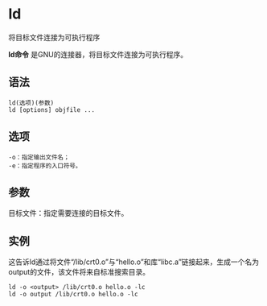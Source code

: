 # ld

将目标文件连接为可执行程序


**ld命令** 是GNU的连接器，将目标文件连接为可执行程序。

##  语法 

```
ld(选项)(参数)
ld [options] objfile ...
```

##  选项 

```
-o：指定输出文件名；
-e：指定程序的入口符号。
```

##  参数 

目标文件：指定需要连接的目标文件。

## 实例

这告诉ld通过将文件“/lib/crt0.o”与“hello.o”和库“libc.a”链接起来，生成一个名为output的文件，该文件将来自标准搜索目录。

```
ld -o <output> /lib/crt0.o hello.o -lc
ld -o output /lib/crt0.o hello.o -lc
```



